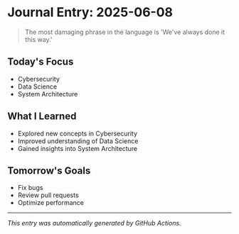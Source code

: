 # Journal Entry: 2025-06-08

> The most damaging phrase in the language is 'We've always done it this way.'

## Today's Focus
- Cybersecurity
- Data Science
- System Architecture

## What I Learned
- Explored new concepts in Cybersecurity
- Improved understanding of Data Science
- Gained insights into System Architecture

## Tomorrow's Goals
- Fix bugs
- Review pull requests
- Optimize performance

---
*This entry was automatically generated by GitHub Actions.*